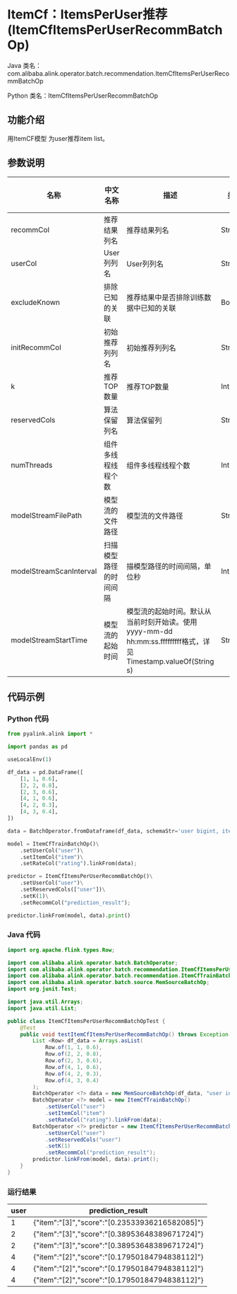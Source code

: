 # ItemCf：ItemsPerUser推荐 (ItemCfItemsPerUserRecommBatchOp)
Java 类名：com.alibaba.alink.operator.batch.recommendation.ItemCfItemsPerUserRecommBatchOp

Python 类名：ItemCfItemsPerUserRecommBatchOp


## 功能介绍
用ItemCF模型 为user推荐item list。


## 参数说明

| 名称 | 中文名称 | 描述 | 类型 | 是否必须？ | 默认值 |
| --- | --- | --- | --- | --- | --- |
| recommCol | 推荐结果列名 | 推荐结果列名 | String | ✓ |  |
| userCol | User列列名 | User列列名 | String | ✓ |  |
| excludeKnown | 排除已知的关联 | 推荐结果中是否排除训练数据中已知的关联 | Boolean |  | false |
| initRecommCol | 初始推荐列列名 | 初始推荐列列名 | String |  | null |
| k | 推荐TOP数量 | 推荐TOP数量 | Integer |  | 10 |
| reservedCols | 算法保留列名 | 算法保留列 | String[] |  | null |
| numThreads | 组件多线程线程个数 | 组件多线程线程个数 | Integer |  | 1 |
| modelStreamFilePath | 模型流的文件路径 | 模型流的文件路径 | String |  | null |
| modelStreamScanInterval | 扫描模型路径的时间间隔 | 描模型路径的时间间隔，单位秒 | Integer |  | 10 |
| modelStreamStartTime | 模型流的起始时间 | 模型流的起始时间。默认从当前时刻开始读。使用yyyy-mm-dd hh:mm:ss.fffffffff格式，详见Timestamp.valueOf(String s) | String |  | null |

## 代码示例
### Python 代码
```python
from pyalink.alink import *

import pandas as pd

useLocalEnv(1)

df_data = pd.DataFrame([
    [1, 1, 0.6],
    [2, 2, 0.8],
    [2, 3, 0.6],
    [4, 1, 0.6],
    [4, 2, 0.3],
    [4, 3, 0.4],
])

data = BatchOperator.fromDataframe(df_data, schemaStr='user bigint, item bigint, rating double')

model = ItemCfTrainBatchOp()\
    .setUserCol("user")\
    .setItemCol("item")\
    .setRateCol("rating").linkFrom(data);

predictor = ItemCfItemsPerUserRecommBatchOp()\
    .setUserCol("user")\
    .setReservedCols(["user"])\
    .setK(1)\
    .setRecommCol("prediction_result");

predictor.linkFrom(model, data).print()
```
### Java 代码
```java
import org.apache.flink.types.Row;

import com.alibaba.alink.operator.batch.BatchOperator;
import com.alibaba.alink.operator.batch.recommendation.ItemCfItemsPerUserRecommBatchOp;
import com.alibaba.alink.operator.batch.recommendation.ItemCfTrainBatchOp;
import com.alibaba.alink.operator.batch.source.MemSourceBatchOp;
import org.junit.Test;

import java.util.Arrays;
import java.util.List;

public class ItemCfItemsPerUserRecommBatchOpTest {
	@Test
	public void testItemCfItemsPerUserRecommBatchOp() throws Exception {
		List <Row> df_data = Arrays.asList(
			Row.of(1, 1, 0.6),
			Row.of(2, 2, 0.8),
			Row.of(2, 3, 0.6),
			Row.of(4, 1, 0.6),
			Row.of(4, 2, 0.3),
			Row.of(4, 3, 0.4)
		);
		BatchOperator <?> data = new MemSourceBatchOp(df_data, "user int, item int, rating double");
		BatchOperator <?> model = new ItemCfTrainBatchOp()
			.setUserCol("user")
			.setItemCol("item")
			.setRateCol("rating").linkFrom(data);
		BatchOperator <?> predictor = new ItemCfItemsPerUserRecommBatchOp()
			.setUserCol("user")
			.setReservedCols("user")
			.setK(1)
			.setRecommCol("prediction_result");
		predictor.linkFrom(model, data).print();
	}
}
```

### 运行结果
user|prediction_result
----|-----------------
1|{"item":"[3]","score":"[0.23533936216582085]"}
2|{"item":"[3]","score":"[0.38953648389671724]"}
2|{"item":"[3]","score":"[0.38953648389671724]"}
4|{"item":"[2]","score":"[0.17950184794838112]"}
4|{"item":"[2]","score":"[0.17950184794838112]"}
4|{"item":"[2]","score":"[0.17950184794838112]"}
